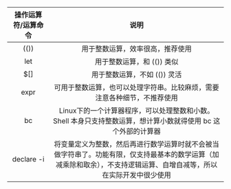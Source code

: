 | 操作运算符/运算命令 | 说明 |
| :---: | :---: |
| (()) | 用于整数运算，效率很高，推荐使用 |
| let | 用于整数运算，和 (()) 类似 |
| $[] | 用于整数运算，不如 (()) 灵活 |
| expr | 可用于整数运算，也可以处理字符串。比较麻烦，需要注意各种细节，不推荐使用 |
| bc | Linux下的一个计算器程序，可以处理整数和小数。Shell 本身只支持整数运算，想计算小数就得使用 bc 这个外部的计算器 |
| declare -i | 将变量定义为整数，然后再进行数学运算时就不会被当做字符串了。功能有限，仅支持最基本的数学运算（加减乘除和取余），不支持逻辑运算、自增自减等，所以在实际开发中很少使用 |
